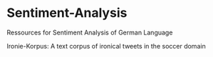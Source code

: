 # Sentiment-Analysis
Ressources for Sentiment Analysis of German Language

Ironie-Korpus: A text corpus of ironical tweets in the soccer domain
